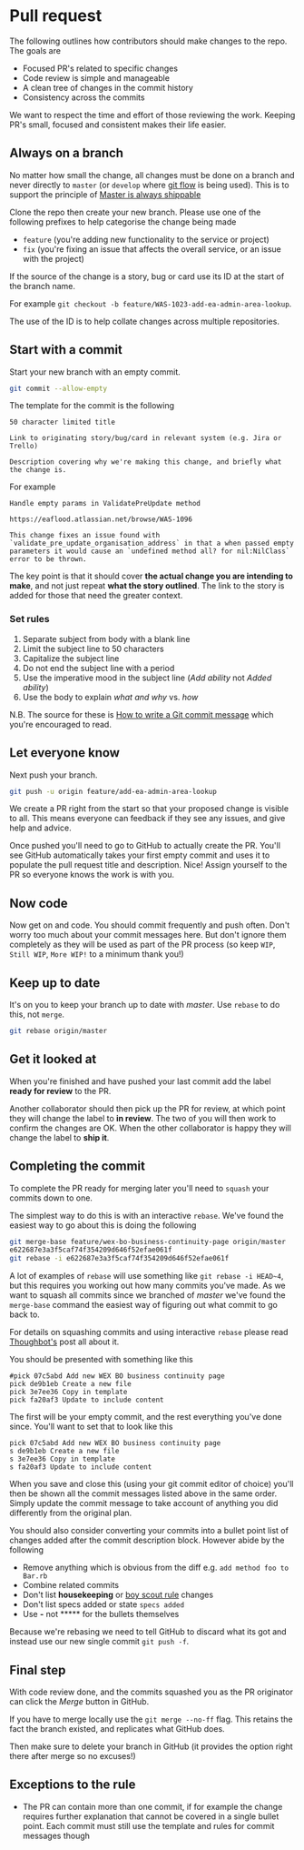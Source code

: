 # Pull request

The following outlines how contributors should make changes to the repo. The goals are

- Focused PR's related to specific changes
- Code review is simple and manageable
- A clean tree of changes in the commit history
- Consistency across the commits

We want to respect the time and effort of those reviewing the work. Keeping PR's small, focused and consistent makes their life easier.

## Always on a branch

No matter how small the change, all changes must be done on a branch and never directly to `master` (or `develop` where [git flow](https://www.atlassian.com/git/tutorials/comparing-workflows/gitflow-workflow) is being used). This is to support the principle of [Master is always shippable](../principles/master_is_always_shippable.md)

Clone the repo then create your new branch. Please use one of the following prefixes to help categorise the change being made

- `feature` (you're adding new functionality to the service or project)
- `fix` (you're fixing an issue that affects the overall service, or an issue with the project)

If the source of the change is a story, bug or card use its ID at the start of the branch name.

For example `git checkout -b feature/WAS-1023-add-ea-admin-area-lookup`.

The use of the ID is to help collate changes across multiple repositories.

## Start with a commit

Start your new branch with an empty commit.

```bash
git commit --allow-empty
```

The template for the commit is the following

```text
50 character limited title

Link to originating story/bug/card in relevant system (e.g. Jira or Trello)

Description covering why we're making this change, and briefly what the change is.
```

For example

```text
Handle empty params in ValidatePreUpdate method

https://eaflood.atlassian.net/browse/WAS-1096

This change fixes an issue found with `validate_pre_update_organisation_address` in that a when passed empty parameters it would cause an `undefined method all? for nil:NilClass` error to be thrown.
```

The key point is that it should cover **the actual change you are intending to make**, and not just repeat **what the story outlined**. The link to the story is added for those that need the greater context.

### Set rules

1. Separate subject from body with a blank line
1. Limit the subject line to 50 characters
1. Capitalize the subject line
1. Do not end the subject line with a period
1. Use the imperative mood in the subject line (*Add ability* not *Added ability*)
1. Use the body to explain *what and why* vs. *how*

N.B. The source for these is [How to write a Git commit message](http://chris.beams.io/posts/git-commit/) which you're encouraged to read.

## Let everyone know

Next push your branch.

```bash
git push -u origin feature/add-ea-admin-area-lookup
```

We create a PR right from the start so that your proposed change is visible to all. This means everyone can feedback if they see any issues, and give help and advice.

Once pushed you'll need to go to GitHub to actually create the PR. You'll see GitHub automatically takes your first empty commit and uses it to populate the pull request title and description. Nice! Assign yourself to the PR so everyone knows the work is with you.

## Now code

Now get on and code. You should commit frequently and push often. Don't worry too much about your commit messages here. But don't ignore them completely as they will be used as part of the PR process (so keep `WIP`, `Still WIP`, `More WIP!` to a minimum thank you!)

## Keep up to date

It's on you to keep your branch up to date with *master*. Use `rebase` to do this, not `merge`.

```bash
git rebase origin/master
```

## Get it looked at

When you're finished and have pushed your last commit add the label **ready for review** to the PR.

Another collaborator should then pick up the PR for review, at which point they will change the label to **in review**. The two of you will then work to confirm the changes are OK. When the other collaborator is happy they will change the label to **ship it**.

## Completing the commit

To complete the PR ready for merging later you'll need to `squash` your commits down to one.

The simplest way to do this is with an interactive `rebase`. We've found the easiest way to go about this is doing the following

```bash
git merge-base feature/wex-bo-business-continuity-page origin/master
e622687e3a3f5caf74f354209d646f52efae061f
git rebase -i e622687e3a3f5caf74f354209d646f52efae061f
```

A lot of examples of `rebase` will use something like `git rebase -i HEAD~4`, but this requires you working out how many commits you've made. As we want to squash all commits since we branched of *master* we've found the `merge-base` command the easiest way of figuring out what commit to go back to.

For details on squashing commits and using interactive `rebase` please read [Thoughbot's](https://robots.thoughtbot.com/git-interactive-rebase-squash-amend-rewriting-history) post all about it.

You should be presented with something like this

```text
#pick 07c5abd Add new WEX BO business continuity page
pick de9b1eb Create a new file
pick 3e7ee36 Copy in template
pick fa20af3 Update to include content
```

The first will be your empty commit, and the rest everything you've done since. You'll want to set that to look like this

```text
pick 07c5abd Add new WEX BO business continuity page
s de9b1eb Create a new file
s 3e7ee36 Copy in template
s fa20af3 Update to include content
```

When you save and close this (using your git commit editor of choice) you'll then be shown all the commit messages listed above in the same order. Simply update the commit message to take account of anything you did differently from the original plan.

You should also consider converting your commits into a bullet point list of changes added after the commit description block. However abide by the following

- Remove anything which is obvious from the diff e.g. `add method foo to Bar.rb`
- Combine related commits
- Don't list **housekeeping** or [boy scout rule](http://programmer.97things.oreilly.com/wiki/index.php/The_Boy_Scout_Rule) changes
- Don't list specs added or state `specs added`
- Use **-** not ***** for the bullets themselves

Because we're rebasing we need to tell GitHub to discard what its got and instead use our new single commit `git push -f`.

## Final step

With code review done, and the commits squashed you as the PR originator can click the *Merge* button in GitHub.

If you have to merge locally use the `git merge --no-ff` flag. This retains the fact the branch existed, and replicates what GitHub does.

Then make sure to delete your branch in GitHub (it provides the option right there after merge so no excuses!)

## Exceptions to the rule

- The PR can contain more than one commit, if for example the change requires further explanation that cannot be covered in a single bullet point. Each commit must still use the template and rules for commit messages though
